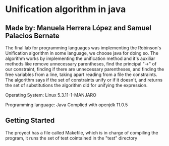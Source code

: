 # Unification algorithm in java

## Made by: Manuela Herrera López and Samuel Palacios Bernate

The final lab for programming languages was implementing the Robinson's Unification algorithm in some language,
we choose java for doing so. The algorithm works by implementing the unification method and it's auxiliar methods like
remove unnecessary parentheses, find the principal "->" of our constraint, finding if there are unnecessary parentheses, and
finding the free variables from a line, taking apart reading from a file the constraints.
The algorithm says if the set of constraints unify or if it doesn't, and returns the set of substitutions the algorithm did for unifying
the expression.

Operating System: Linux 5.3.11-1-MANJARO

Programming language: Java
Complied with openjdk 11.0.5

## Getting Started

The proyect has a file called Makefile, which is in charge of compiling the program, it runs the set of test cointained in the "test"
directory
